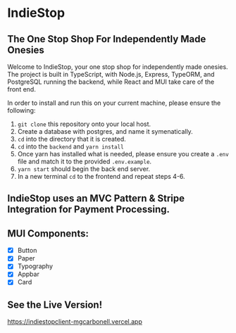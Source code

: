# IndieStop

## The One Stop Shop For Independently Made Onesies

Welcome to IndieStop, your one stop shop for independently made onesies. The project is built in TypeScript, with Node.js, Express, TypeORM, and PostgreSQL running the backend, while React and MUI take care of the front end.

In order to install and run this on your current machine, please ensure the following:

1. `git clone` this repository onto your local host.
2. Create a database with postgres, and name it symenatically.
3. `cd` into the directory that it is created.
4. `cd` into the `backend` and `yarn install`
5. Once yarn has installed what is needed, please ensure you create a `.env` file and match it to the provided `.env.example`.
6. `yarn start` should begin the back end server.
7. In a new terminal `cd` to the frontend and repeat steps 4-6.

## IndieStop uses an MVC Pattern & Stripe Integration for Payment Processing.

## MUI Components:

- [x] Button
- [x] Paper
- [x] Typography
- [x] Appbar
- [x] Card

## See the Live Version!

https://indiestopclient-mgcarbonell.vercel.app
